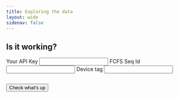 ```yaml
---
title: Exploring the data
layout: wide
sidenav: false
---
```

 
<form id="das-form" style="margin-bottom: 2em;" method="post">
    <div class="grid-container">
        <div class="grid-row">
            <h2>Is it working?</h2>
        </div>
    </div>
    <div class="grid-container">
        <div class="grid-row">
            <div class="grid-col-12">
                <label class="usa-label" for="device-tag-text">Your API Key</label>
                <input class="usa-input" id="api-key-text" name="api-key-text" type="text">
                <label class="usa-label" for="device-tag-text">FCFS Seq Id</label>
                <input class="usa-input" id="fcfs-text" name="fcfs-text" type="text">
                <label class="usa-label" for="device-tag-text">Device tag</label>
                <input class="usa-input" id="device-tag-text" name="device-tag-text" type="text">
            </div>
        </div>
        <div class="grid-row" style="margin-top: 2em;">
            <div class="grid-col-3">
                <button type="submit" class="usa-button">Check what's up</button>    
            </div>
        </div>
        <div class="grid-row" style="margin-top: 2em;">
            <div class="usa-alert usa-alert--error" role="alert" id="errormsg" style="display:none">
                <div class="usa-alert__body">
                    <h4 class="usa-alert__heading">OH NOES!</h4>
                    <p class="usa-alert__text">Either you entered something incorrectly, or something is broken elsewhere.</p>
                    <p class="usa-alert__text">It is beyond the abilities of this simple webpage to tell which is true.</p>
                    <p class="usa-alert__text">Try again; if problems persist, reach out to the team for support.</p>
                </div>
            </div>
        </div>
    </div>
</form>

<div class="grid-container" id="toggleme" style="display:none">
    <div class="grid-row">
        <div class="grid-col-9">
            <p>The device <span id="device_tag"></span> last started up on <span id="last_reboot_date"></span> at <span id="last_reboot_time"></span>.</p>
            <p>How many devices have been seen recently?</p>
        </div>
    </div>
</div>

<div class="grid-container" >
    <div class="grid-row">
        <div class="grid-col-9">
            <div class="ct-chart ct-chart-1" style="padding-bottom: 2em;" ></div>
        </div>
    </div>
</div>

<script>
    var DateTime = luxon.DateTime;
    var Info = luxon.Info;

    const form = document.getElementById("das-form");

    const SEARCH_LIMIT = 1000;

    function gqlUrl (key) {
        return `https://api.data.gov/TEST/10x-imls/v1/graphql/?api_key=${key}`;
    }

    function gqlOptions(query) {
        const options = {
            method: "POST",
            headers: {
                "Content-Type": "application/json",
            },
            body: JSON.stringify({
                query: query
            })
        };
        return options;
    }

    function setResultText(arr) {
        var lastSeen = arr[arr.length - 1];
        var tagElem = document.getElementById("device_tag");
        var dateElem = document.getElementById("last_reboot_date");
        var timeElem = document.getElementById("last_reboot_time");
                
        var localtime = lastSeen["localtime"];
        var dt = DateTime.fromISO(localtime);

        tagElem.innerHTML = "<b>" + lastSeen["device_tag"] + "</b>";
        dateElem.innerHTML = "<b>" + dt.weekdayLong + ", " + Info.months()[dt.month - 1] +  " " + dt.day + "</b>";
        timeElem.innerHTML = "<b>" + dt.hour + ":" + pad(dt.minute) + "</b>";
    }

    chartData = null;
    chartOptions = null;

    function drawResultChart(arr) {
        event_ids = arr.map(o => o.event_id);
        

        current_eid = -1;
        count = 0;
        counts = [];

        // Walk the list of event IDs.
        // Count the number of objects with each event ID.
        // Keep the list of counts. Each event is essentially
        // one minute.
        for (var ndx = 0; ndx < event_ids.length; ndx++) {
            if (ndx == 0) {
                current_eid = event_ids[ndx];
                count = 1;
            } else if (event_ids[ndx] != current_eid) {
                counts.push(count);
                current_eid = event_ids[ndx];
                count = 1;
            } else {
                count += 1;
            }
        }

        // Create some cute labels.
        labels = []
        for (var ndx = 0; ndx < counts.length - 1; ndx++) {
            if (ndx == 0) {
                labels.push(`-${counts.length - (ndx + 1)} mins ago`);
            } else if ((ndx % 5) == 0) {
                labels.push(`-${counts.length - (ndx + 1)}`);
            } else {
                labels.push(" ");
            }
        }
        labels.push("just now");

        chartData = {
            // A labels array that can contain any sort of values
            labels: labels.reverse(),
            // Our series array that contains series objects or in this case series data arrays
            series: [ counts.reverse() ]
        };
        chartOptions = {
            fullWidth: true,
            height: "300px",
            chartPadding: {
                right: 40
            },
            axisX: {
                offset: 70 
            },
        };
        
        new Chartist.Bar('.ct-chart-1', chartData, chartOptions)
    }

    function eventsResult(data) {
        // What comes back, if successful, looks like:
        // {data : { items : { events_v1 : [ obj ... ]}}}
        // where objects are keyed with the fields requested in the GraphQL query.
        var arr = data["data"]["items"]["events_v1"]
        setResultText(arr);
    }

    function wifiResult(data) {
        console.log(data);
        var arr = data.data.items.wifi_v1
        drawResultChart(arr);
    }

    function pad(min) {
        if (min < 10) {
            return `0${min}`;
        } else {
            return `${min}`;
        }
    }

    var ERROR = 0;
    function eventFailHandler(e) {
        ERROR=1;
    }

    function wifiFailHandler(e) {
        ERROR=1;
    }

    async function handleSubmit(event) {
        event.preventDefault();
        // RESET ERROR FLAG
        ERROR=0;
        var errelem = document.getElementById("errormsg");
        errelem.style.display = "none";

        const key = 1;
        const device_tag = document.getElementById("device-tag-text").value;
        const fcfs_seq_id = document.getElementById("fcfs-text").value;
        const api_key = document.getElementById("api-key-text").value;

        var eventQuery = `
        {
            items {
                events_v1(filter: {fcfs_seq_id:{_eq: "${fcfs_seq_id}"}, device_tag: {_eq: "${device_tag}"}, tag:{_eq:"startup"}}) {
                    servertime
                    localtime
                    session_id
                    device_tag
                    tag
                }
            }
        }`;

        var wifiQuery = `
        {
            items {
                wifi_v1(limit: ${SEARCH_LIMIT}, filter: {fcfs_seq_id:{_eq:"${fcfs_seq_id}"}, device_tag: {_eq: "${device_tag}"}}) {
                    device_tag
                    session_id
                    event_id
                    manufacturer_index
                    patron_index
                }
            }
        }`;

        // Do the events query
        await fetch(gqlUrl(api_key), gqlOptions(eventQuery))
            .then(res => res.json())
            .then(eventsResult)
            .catch(eventFailHandler);

        // Now the wifi query
        await fetch(gqlUrl(api_key), gqlOptions(wifiQuery))
            .then(res => res.json())
            .then(wifiResult)
            .catch(wifiFailHandler);

        // If we navigated HTTPS without error...
        if (ERROR == 0) {
            // Toggle visibility now, so that the chart draws
            var elem = document.getElementById("toggleme");
            elem.style.display = "block";
            document.querySelector('.ct-chart-1').__chartist__.update()
        } else {
            var errelem = document.getElementById("errormsg");
            errelem.style.display = "block";
        }

    } // end wifiQuery

    form.addEventListener("submit", handleSubmit);

</script>